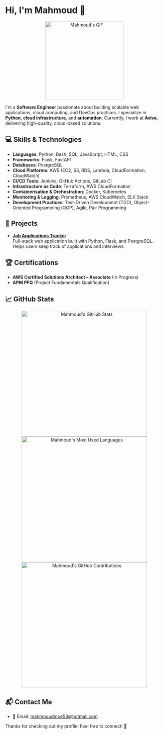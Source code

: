 # Hi, I'm Mahmoud 👋

<div align="center">
  <img src="https://github.com/user-attachments/assets/4b4f83bb-b156-4f89-823e-13ec2ef58a5c" alt="Mahmoud's GIF" width="250"/>
</div>

I'm a **Software Engineer** passionate about building scalable web applications, cloud computing, and DevOps practices. I specialize in **Python**, **cloud infrastructure**, and **automation**. Currently, I work at **Aviva**, delivering high-quality, cloud-based solutions.

## 💻 Skills & Technologies

- **Languages**: Python, Bash, SQL, JavaScript, HTML, CSS
- **Frameworks**: Flask, FastAPI
- **Databases**: PostgreSQL
- **Cloud Platforms**: AWS (EC2, S3, RDS, Lambda, CloudFormation, CloudWatch)
- **CI/CD Tools**: Jenkins, GitHub Actions, GitLab CI
- **Infrastructure as Code**: Terraform, AWS CloudFormation
- **Containerisation & Orchestration**: Docker, Kubernetes
- **Monitoring & Logging**: Prometheus, AWS CloudWatch, ELK Stack
- **Development Practices**: Test-Driven Development (TDD), Object-Oriented Programming (OOP), Agile, Pair Programming


## 🚀 Projects

- **[Job Applications Tracker](https://github.com/aaden04/job_application_tracker)**  
  Full-stack web application built with Python, Flask, and PostgreSQL. Helps users keep track of applications and interviews.


## 🏆 Certifications

- **AWS Certified Solutions Architect – Associate** (In Progress)
- **APM PFQ** (Project Fundamentals Qualification)


## 📈 GitHub Stats

<div align="center">
  <img src="https://github-readme-stats.vercel.app/api?username=mahmoudmoe53&show_icons=true&hide_title=true&hide=prs&count_private=true" alt="Mahmoud's GitHub Stats" width="400"/>
</div>

<div align="center">
  <img src="https://github-readme-stats.vercel.app/api/top-langs/?username=mahmoudmoe53&layout=compact&count_private=true" alt="Mahmoud's Most Used Languages" width="400"/>
</div>

<div align="center">
  <img src="https://github-readme-streak-stats.herokuapp.com/?user=mahmoudmoe53&theme=dark" alt="Mahmoud's GitHub Contributions" width="400"/>
</div>


## 📬 Contact Me

- 📧 Email: [mahmooudmoe53@hotmail.com](mailto:mahmooudmoe53@hotmail.com)

Thanks for checking out my profile! Feel free to connect! 🙌
